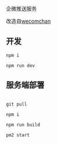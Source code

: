 企微推送服务

改造自[wecomchan](https://github.com/easychen/wecomchan)

## 开发
```shell
npm i

npm run dev

```

## 服务端部署

```shell

git pull

npm i

npm run build

pm2 start


```

